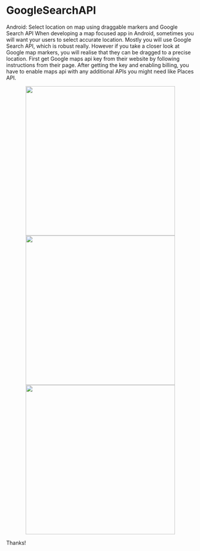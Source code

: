 # GoogleSearchAPI
Android: Select location on map using draggable markers and Google Search API
When developing a map focused app in Android, sometimes you will want your users to select accurate location. Mostly you will use Google Search API, which is robust really. However if you take a closer look at Google map markers, you will realise that they can be dragged to a precise location. 
First get Google maps api key from their website by following instructions from their page. After getting the key and enabling billing, you have to enable maps api with any additional APIs you might need like Places API.

<div align="center">
    <img src="/s1.png" height="400px"</img> 
    <img src="/s2.png" height="400px"</img> 
    <img src="/s3.png" height="400px"</img> 
</div>

Thanks!

